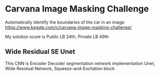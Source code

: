 # Carvana Image Masking Challenge
Automatically identify the boundaries of the car in an image  
https://www.kaggle.com/c/carvana-image-masking-challenge/

My solution score is Public LB 24th, Private LB 49th

## Wide Residual SE Unet
This CNN is Encoder Decoder segmentation network
implementation Unet, Wide Residual Network, Squeeze-and-Excitation block
